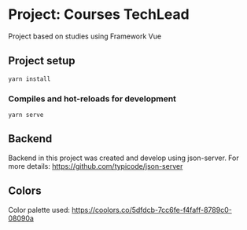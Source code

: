 # Project: Courses TechLead
Project based on studies using Framework Vue

## Project setup
```
yarn install
```

### Compiles and hot-reloads for development
```
yarn serve
```
## Backend
Backend in this project was created and develop using json-server.
For more details: https://github.com/typicode/json-server

## Colors
Color palette used: https://coolors.co/5dfdcb-7cc6fe-f4faff-8789c0-08090a
